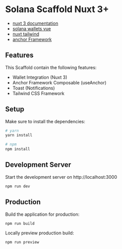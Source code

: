 # Solana Scaffold Nuxt 3+

- [nuxt 3 documentation](https://v3.nuxtjs.org)
- [solana wallets vue](https://github.com/lorisleiva/solana-wallets-vue)
- [nuxt tailwind](https://tailwindcss.nuxtjs.org/)
- [anchor Framework](https://github.com/coral-xyz/anchor)

## Features
This Scaffold contain the following features:

- Wallet Integration (Nuxt 3)
- Anchor Framework Composable (useAnchor)
- Toast (Notifications)
- Tailwind CSS Framework

## Setup

Make sure to install the dependencies:

```bash
# yarn
yarn install

# npm
npm install
```

## Development Server

Start the development server on http://localhost:3000

```bash
npm run dev
```

## Production

Build the application for production:

```bash
npm run build
```

Locally preview production build:

```bash
npm run preview
```
